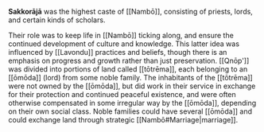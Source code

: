 **Sakkorājā** was the highest caste of [[Nambō]], consisting of priests, lords, and certain kinds of scholars.

Their role was to keep life in [[Nambō]] ticking along, and ensure the continued development of culture and knowledge. This latter idea was influenced by [[Lavondu]] practices and beliefs, though there is an emphasis on progress and growth rather than just preservation. [[Qnōp']] was divided into portions of land called [[tōtrēma]], each belonging to an [[ōmōda]] (lord) from some noble family. The inhabitants of the [[tōtrēma]] were not owned by the [[ōmōda]], but did work in their service in exchange for their protection and continued peaceful existence, and were often otherwise compensated in some irregular way by the [[ōmōda]], depending on their own social class. Noble families could have several [[ōmōda]] and could exchange land through strategic [[Nambō#Marriage|marriage]].